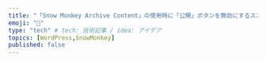 ```yaml
---
title: "「Snow Monkey Archive Content」の使用時に「公開」ボタンを無効にするスニペット"
emoji: "🙈"
type: "tech" # tech: 技術記事 / idea: アイデア
topics: [WordPress,SnowMonkey]
published: false
---
```

